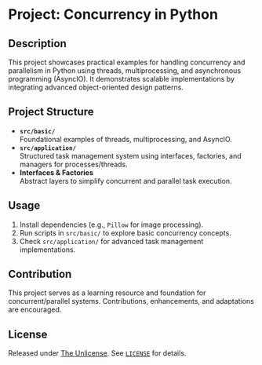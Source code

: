# Project: Concurrency in Python  

## Description  
This project showcases practical examples for handling concurrency and parallelism in Python using threads, multiprocessing, and asynchronous programming (AsyncIO). It demonstrates scalable implementations by integrating advanced object-oriented design patterns.  

## Project Structure  
- **`src/basic/`**  
  Foundational examples of threads, multiprocessing, and AsyncIO.  
- **`src/application/`**  
  Structured task management system using interfaces, factories, and managers for processes/threads.  
- **Interfaces & Factories**  
  Abstract layers to simplify concurrent and parallel task execution.  

## Usage  
1. Install dependencies (e.g., `Pillow` for image processing).  
2. Run scripts in `src/basic/` to explore basic concurrency concepts.  
3. Check `src/application/` for advanced task management implementations.  

## Contribution  
This project serves as a learning resource and foundation for concurrent/parallel systems. Contributions, enhancements, and adaptations are encouraged.  

## License  
Released under [The Unlicense](https://unlicense.org/). See [`LICENSE`](./LICENSE) for details.  
